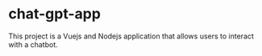 # chat-gpt-app
 This project is a Vuejs and Nodejs application that allows users to interact with a chatbot.
